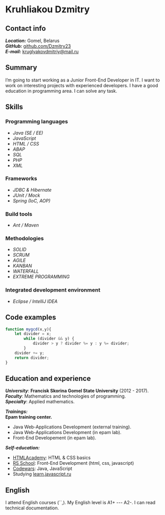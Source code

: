 # Kruhliakou Dzmitry

## Contact info 
_**Location:**_ Gomel, Belarus <br>
_**GitHub:**_ [github.com/Dzmitry23](https://github.com/Dzmitry23) <br>
_**E-mail:**_ [kruglyakovdmitriy@mail.ru](mailto:kruglyakovdmitriy@mail.ru) <br>

## Summary
I’m going to start working as a Junior Front-End Developer in IT. 
I want to work on interesting projects with experienced developers.
I have a good education in programming area. I can solve any task.

## Skills

### Programming languages
- _Java (SE / EE)_          
- _JavaScript_
- _HTML / CSS_
- _ABAP_
- _SQL_
- _PHP_
- _XML_

### Frameworks   
- _JDBC & Hibernate_
- _JUnit / Mock_
- _Spring (IoC, AOP)_ 

### Build tools
- _Ant / Maven_

### Methodologies 
- _SOLID_
- _SCRUM_
- _AGILE_
- _KANBAN_
- _WATERFALL_
- _EXTREME PROGRAMMING_

### Integrated development environment
- _Eclipse / IntelliJ IDEA_

## Code examples
```javascript
function mygcd(x,y){
    let divider = x;
        while (divider && y) {
            divider > y ? divider %= y : y %= divider;
        }
    divider += y;
    return divider;
}
```
## Education and experience
_**University**_: **Francisk Skorina Gomel State University** (2012 - 2017). <br>
_**Faculty**_: Mathematics and technologies of programming. <br>
_**Specialty**_: Applied mathematics.

_**Trainings:**_ <br>
**Epam training center.**
- Java Web-Applications Development (external training).
- Java Web-Applications Development (in epam lab).
- Front-End Developement (in epam lab).

_**Self-education:**_
- [HTMLAcademy](https://htmlacademy.ru/): HTML & CSS basics
- [RS School](https://rs.school/): Front-End Development (html, css, javascript)
- [Codewars](https://www.codewars.com/): Java, JavaScript
- Studying [learn.javascript.ru](learn.javascript.ru)

## English
I attend English courses (``,). My English level is A1+ --- A2-. I can read technical documentation.

